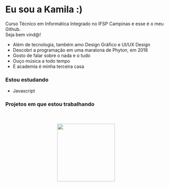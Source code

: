 <h1> Eu sou a Kamila :) </h1>

Curso Técnico em Informática Integrado no IFSP Campinas e esse é o meu Github. <br> Seja bem vind@!

- Além de tecnologia, também amo Design Gráfico e UI/UX Design
- Descobri a programação em uma maratona de Phyton, em 2018
- Gosto de falar sobre o nada e o tudo
- Ouço música a todo tempo 
- E academia é minha terceira casa


<h3>Estou estudando</h3>

- Javascript 


<h3>Projetos em que estou trabalhando</h3>



<br>
<br>

<div align="center">
  <a href="https://github.com/kamilamartd">
  <img height="180em" src="https://github-readme-stats.vercel.app/api/top-langs/?username=kamilamartd&layout=compact&langs_count=7&theme=dracula&hide_border=true"/>
</div>
